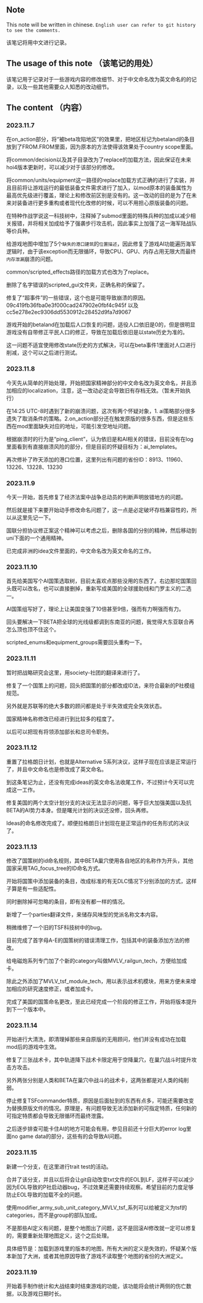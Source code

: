 ## Note

This note will be written in chinese. `English user can refer to git history to see the comments.`

该笔记将用中文进行记录。

## The usage of this note （该笔记的用处）

该笔记用于记录对于一些游戏内容的修改细节、对于中文命名改为英文命名的的记录，以及一些其他需要众人知悉的改动细节。

## The content （内容）

### 2023.11.7

在on_action部分，将“被beta攻陷地区”的效果里，把地区标记为betaland的条目放到了FROM.FROM里面，因为原本的方法使得该效果处于country scope里面。

将common/decision以及其子目录改为了replace的加载方法，因此保证在未来hoi4版本更新时，可以减少对于该部分的修改。

将common/units/equipment这一路径的replace加载方式正确的进行了实装，并且目前将让游戏运行的最低装备文件需求进行了加入，以mod原本的装备属性为最高优先级进行覆盖，理论上和修改前区别是没有的。这一改动的目的是为了在未来对装备进行更多重构或者现代化改修的时候，可以不用担心原版装备的问题。

在特种作战学说这一科技树中，注释掉了submod里面的特殊兵种的加成以减少相关报错，并将相关加成给予了强袭步行攻击机，因此事实上加强了这一海军陆战队等价兵种。

给游戏地图中增加了5个`缺失的港口建筑`的`位置描述`，因此修复了游戏AI功能遍历海军逻辑时，由于该exception而无限循环，导致CPU、GPU、内存占用无限大而最终`内存泄漏`崩溃的问题。

common/scripted_effects路径的加载方式也改为了replace。

删除了名字错误的scripted_gui文件夹，正确名称的保留了。

修复了“超事件”的一些错误，这个也是可能导致崩溃的原因。09c419fb36fba0e3f000cad247902e0fbf4c945f 以及 cc5e278e2ec9306dd5530912c28452d9fa7d9067

游戏开始的betaland在加载后人口恢复的问题，适役人口依旧是0的，但是很明显游戏没有自带修正平民人口的修正，导致在加载后依旧是以state历史为准的。

这一问题不适宜使用修改state历史的方式解决，可以在beta事件1里面对人口进行削减，这个可以之后进行测试。

### 2023.11.8

今天先从简单的开始处理，开始把国家精神部分的中文命名改为英文命名，并且添加相应的localization，注意，这一改动必定会导致旧有存档无效。（暂未开始执行）

在14:25 UTC-8时遇到了新的崩溃问题，这次有两个怀疑对象，1. ai策略部分很多遗失了取消条件的策略。2.on_action部分还在触发原版的很多东西，但是这些东西在mod里面缺失对应的地址，可能引发空地址问题。

根据崩溃时的行为是“ping_client”，认为依旧是和AI相关的错误，目前没有在log里面看到有直接崩溃风险的部分，但是目前的怀疑目标为：ai_templates。

再次修补了昨天添加的港口位置，这里列出有问题的省份ID：8913、11960、13226、13228、13230

### 2023.11.9

今天一开始，首先修复了经济法案中战争总动员的判断声明放错地方的问题。

然后就是接下来要开始动手修改命名问题了，这一点是必定破坏存档兼容性的，所以从这里先记一下。

国联分担协议修正案这个精神可以考虑之后，删除各国的分别的精神，然后移动到uni下面的一个通用精神。

已完成非洲的idea文件里面的，中文命名改为英文命名的工作。

### 2023.11.10

首先给美国写个AI国策选取树，目前太喜欢点那些没用的东西了。右边那坨国策回头既可以改名，也可以直接删掉，重新写成美国的全球援助线和门罗主义的二选一。

AI国策组写好了，理论上让美国变强了10倍甚至9倍，强而有力啊强而有力。

回头要解决一下BETA把全球的光线级都调到东南亚的问题，我觉得大东亚联合再怎么顶也顶不住这个。

scripted_enums和equipment_groups需要回头重构一下。

### 2023.11.11

暂时把战略研究会这里，用society-社团的翻译来进行了。

修复了一个国策上的问题，回头把国策的部分都改成ID法，来符合最新的P社模组规范。

另外就是苏联等的绝大多数的顾问都是处于半失效或完全失效状态。

国家精神名称修改已经进行到比较多的程度了。

以后可以把现有将领添加部长和总司令职务。

### 2023.11.12

重置了拉格朗日计划，也就是Alternative 5系列决议，这样子现在应该是正常运行了，并且中文命名也是修改成了英文命名。

到这条笔记为止，还没有完成ideas的英文命名法收尾工作，不过预计今天可以完成这一工作。

修复美国的两个太空计划分支的决议无法显示的问题，等于巨大加强美国以及抗BETA的AI势力本身。但是曙光计划的决议还没修，回头再修。

Ideas的命名修改完成了。顺便拉格朗日计划现在是正常运作的任务形式的决议了。

### 2023.11.13

修改了国策树的id命名规则，其中BETA巢穴使用各自地区的名称作为开头，其他国家采用TAG_focus_tree的ID命名方式。

开始将国策中添加装备的条目，改成标准的有无DLC情况下分别添加的方式，这样子算是有一些适配性。

同时删除掉可忽略的条目，即有没有都一样的情况。

新增了一个parties翻译文件，来储存风味型的党派名称文本内容。

稍微维修了一个旧的TSF科技树中的bug。

目前完成了首字母A-E的国策树的错误清理工作，包括其中的装备添加方法的修改。

给电磁炮系列专门加了个新的category叫做MVLV_railgun_tech，方便给加成卡。

除此之外添加了MVLV_tsf_module_tech，用以表示战术机模块，用来方便未来增加相应的研究速度修正，或者加成卡。

完成了美国的国策命名更改，至此已经完成一个阶段的修正工作，开始将版本提升到下一个版本中。

### 2023.11.14

开始进行大清洗，即清理掉那些来自原版的无用顾问，他们并没有成功在加载mod后的游戏中生效。

修复了三张战术卡，其中轨道降下战术卡限定用于空降巢穴，在巢穴战斗时提升攻击方攻击。

另外两张分别是人类和BETA在巢穴中战斗的战术卡，这两张都是对人类的纯削弱。

停止修复TSFcommander特质，原因是后面扯到的东西有点多，可能还需要改变为替换原版文件的情况。原理是，有问题导致无法添加新的可指定特质，任何新的可指定特质都会导致无限循环而最终泄露。

之后逐步排查可能卡住AI的地方可能会有用，参见目前还十分巨大的error log里面no game data的部分，这些有的会导致AI问题。

### 2023.11.15

新建一个分支，在这里进行trait test的活动。

合并了该分支，并且以后将会让git自动改变txt文件的EOL到LF，这样子可以减少因为EOL导致的P社启动器bug，不过效果还需要持续观察。希望目前的力度足够防止EOL导致的加载不全的问题。

使用modifier_army_sub_unit_category_MVLV_tsf_系列可以给被定义为tsf的categories，而不是group的部队加成。

不是那些AI定义有问题，是整个地图出了问题，这不是回滚AI修改就一定可以修复的，需要重新处理地图定义，这个之后处理。

具体细节是：加载到游戏里的版本的地图，所有大洲的定义是失效的，怀疑某个版本新加了大洲，或者其他原因导致了游戏不读取整个地图的省份的大洲定义。

### 2023.11.19

开始着手制作统计和大战结束时结束游戏的功能，该功能将会统计两侧的伤亡数据，以及游戏日期时长。


